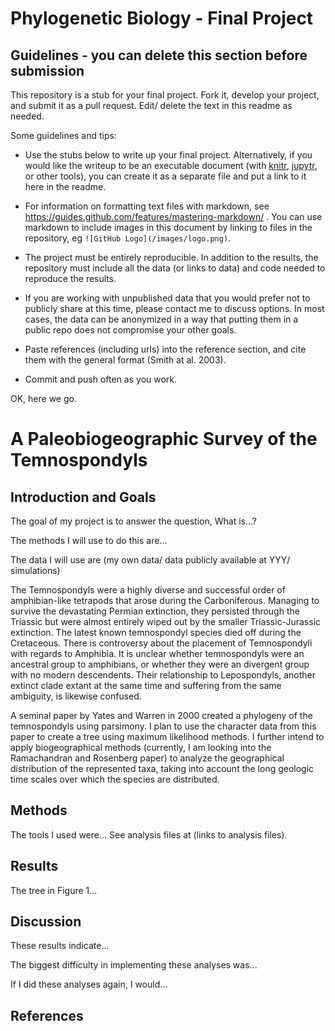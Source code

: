 # Phylogenetic Biology - Final Project

## Guidelines - you can delete this section before submission

This repository is a stub for your final project. Fork it, develop your project, and submit it as a pull request. Edit/ delete the text in this readme as needed.

Some guidelines and tips:

- Use the stubs below to write up your final project. Alternatively, if you would like the writeup to be an executable document (with [knitr](http://yihui.name/knitr/), [jupytr](http://jupyter.org/), or other tools), you can create it as a separate file and put a link to it here in the readme.

- For information on formatting text files with markdown, see https://guides.github.com/features/mastering-markdown/ . You can use markdown to include images in this document by linking to files in the repository, eg `![GitHub Logo](/images/logo.png)`.

- The project must be entirely reproducible. In addition to the results, the repository must include all the data (or links to data) and code needed to reproduce the results.

- If you are working with unpublished data that you would prefer not to publicly share at this time, please contact me to discuss options. In most cases, the data can be anonymized in a way that putting them in a public repo does not compromise your other goals.

- Paste references (including urls) into the reference section, and cite them with the general format (Smith at al. 2003).

- Commit and push often as you work.

OK, here we go.

# A Paleobiogeographic Survey of the Temnospondyls

## Introduction and Goals

The goal of my project is to answer the question, What is...?

The methods I will use to do this are...

The data I will use are (my own data/ data publicly available at YYY/ simulations)

The Temnospondyls were a highly diverse and successful order of amphibian-like tetrapods that arose during the Carboniferous. Managing to survive the devastating Permian extinction, they persisted through the Triassic but were almost entirely wiped out by the smaller Triassic-Jurassic extinction. The latest known temnospondyl species died off during the Cretaceous.
There is controversy about the placement of Temnospondyli with regards to Amphibia. It is unclear whether temnospondyls were an ancestral group to amphibians, or whether they were an divergent group with no modern descendents. Their relationship to Lepospondyls, another extinct clade extant at the same time and suffering from the same ambiguity, is likewise confused.

A seminal paper by Yates and Warren in 2000 created a phylogeny of the temnospondyls using parsimony. I plan to use the character data from this paper to create a tree using maximum likelihood methods. I further intend to apply biogeographical methods (currently, I am looking into the Ramachandran and Rosenberg paper) to analyze the geographical distribution of the represented taxa, taking into account the long geologic time scales over which the species are distributed.

## Methods

The tools I used were... See analysis files at (links to analysis files).

## Results

The tree in Figure 1...

## Discussion

These results indicate...

The biggest difficulty in implementing these analyses was...

If I did these analyses again, I would...

## References


